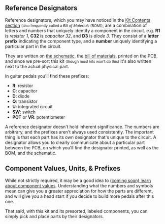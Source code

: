 ## Reference Designators

Reference designators, which you may have noticed in the [Kit Contents section](/quickfuzz/tools_and_materials/) <small>(also frequently called a <em>Bill of Materials</em> (BOM))</small>, are a combination of letters and numbers that uniquely identify a component in the circuit. e.g. **R1** is *resistor 1*, **C32** is *capacitor 32*, and **D3** is *diode 3*. They consist of a **letter prefix** indicating the component type, and a **number** uniquely identifying a particular part in the circuit.

They are written on [the schematic](/quickfuzz/how_does_it_work/schematic.html), the [bill of materials](/quickfuzz/tools_and_materials/), printed on the PCB, and since we pre-sort this kit <small>(though most kits won't do this)</small> it's also written next to the actual physical part.

In guitar pedals you'll find these prefixes:

* **R**: resistor
* **C**: capacitor
* **D**: diode
* **Q**: transistor
* **U**: integrated circuit
* **SW**: switch
* **POT** or **VR**: potentiometer

A reference designator doesn't hold inherent significance. The numbers are arbitrary, and the prefixes aren't always used consistently. The important thing is that each part has its own designator that's unique to the circuit. A designator allows you to clearly communicate about a particular part between the PCB, on which you'll find the designator printed, as well as the BOM, and the schematic.

## Component Values, Units, & Prefixes

While not strictly required, it may be a good idea to <a class="todo" href="/how_pedals_work/">(coming soon) learn about component values</a>. Understanding what the numbers and symbols mean can give you a greater appreciation for how the parts are different, and will give you a head start if you decide to build more pedals after this one.

That said, with this kit and its presorted, labeled components, you can simply pick and place parts by their designators.


